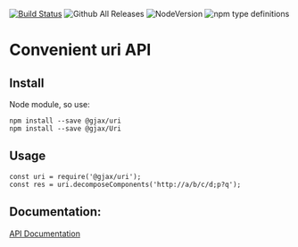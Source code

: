 [![Build Status](https://travis-ci.org/gratex/uri.svg?branch=readme)](https://travis-ci.org/gratex/uri)
![Github All Releases](https://img.shields.io/github/downloads/gratex/uri/total.svg)
![NodeVersion](https://img.shields.io/node/v/@gjax/uri.svg)
![npm type definitions](https://img.shields.io/npm/types/@gjax/uri.svg)



# Convenient uri API


## Install
Node module, so use:

```
npm install --save @gjax/uri  
npm install --save @gjax/Uri  
```

## Usage

```
const uri = require('@gjax/uri');  
const res = uri.decomposeComponents('http://a/b/c/d;p?q');  
```

## Documentation:
[API Documentation](http://gratex.github.io/uri/doc/api/index.html)